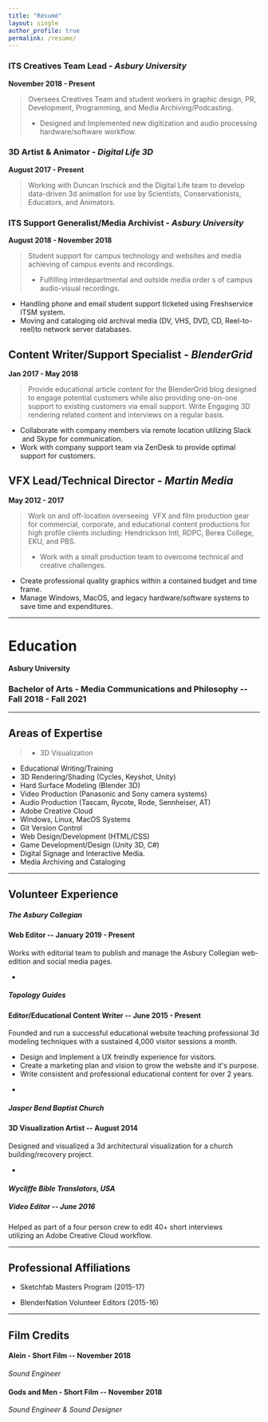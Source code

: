 ```yaml
---
title: "Résumé"
layout: single
author_profile: true
permalink: /resume/
---
```


### ITS Creatives Team Lead - *Asbury University*
**November 2018 - Present**  
>Oversees Creatives Team and student workers in graphic design, PR, Development, Programming, and Media Archiving/Podcasting.
>* Designed and Implemented new digitization and audio processing hardware/software workflow.

### 3D Artist & Animator - *Digital Life 3D*
**August 2017 - Present**  
>Working with Duncan Irschick and the Digital Life team to develop data-driven 3d animation for use by Scientists, Conservationists, Educators, and Animators.


### ITS Support Generalist/Media Archivist - *Asbury University*
**August 2018 - November 2018**  
>Student support for campus technology and websites and media achieving of campus events and recordings.
>* Fulfilling interdepartmental and outside media order s of campus audio-visual recordings.
* Handling phone and email student support ticketed using Freshservice ITSM system.
* Moving and cataloging old archival media (DV, VHS, DVD, CD, Reel-to-reel)to network server databases.

## Content Writer/Support Specialist - *BlenderGrid*
**Jan 2017 - May 2018**  
>Provide educational article content for the BlenderGrid blog designed to engage potential customers while also providing one-on-one support to existing customers via email support.
> Write Engaging 3D rendering related content and interviews on a regular basis.
* Collaborate with company members via remote location utilizing Slack  and Skype for communication.
* Work with company support team via ZenDesk to provide optimal support for customers.

## VFX Lead/Technical Director - *Martin Media*
**May 2012 - 2017**  
>Work on and off-location overseeing  VFX and film production gear for commercial, corporate, and educational content productions for high profile clients including: Hendrickson Intl, RDPC, Berea College, EKU, and PBS.
>* Work with a small production team to overcome technical and creative challenges.
* Create professional quality graphics within a contained budget and time frame.
* Manage Windows, MacOS, and legacy hardware/software systems to save time and expenditures.

***

# Education

**Asbury University**
### Bachelor of Arts - Media Communications and Philosophy -- Fall 2018 - Fall 2021

***

## Areas of Expertise
>* 3D Visualization
* Educational Writing/Training
* 3D Rendering/Shading (Cycles, Keyshot, Unity)
* Hard Surface Modeling (Blender 3D)
* Video Production (Panasonic and Sony camera systems)
* Audio Production (Tascam, Rycote, Rode, Sennheiser, AT)
* Adobe Creative Cloud
* Windows, Linux, MacOS Systems
* Git Version Control
* Web Design/Development (HTML/CSS)
* Game Development/Design (Unity 3D, C#)
* Digital Signage and Interactive Media.
* Media Archiving and Cataloging

***

## Volunteer Experience

##### *The Asbury Collegian*
#### Web Editor -- January 2019 - Present
Works with editorial team to publish and manage the Asbury Collegian web-edition and social media pages.

-

##### *Topology Guides*
#### Editor/Educational Content Writer -- June 2015 - Present
Founded and run a successful educational website teaching professional 3d modeling techniques with a sustained 4,000 visitor sessions a month.

* Design and Implement a UX freindly experience for visitors.
* Create a marketing plan and vision to grow the website and it's purpose.
* Write consistent and professional educational content for over 2 years.

-

##### *Jasper Bend Baptist Church*
#### 3D Visualization Artist -- August 2014
Designed and visualized a 3d architectural visualization for a church building/recovery project.

-

#### *Wycliffe Bible Translators, USA*
##### Video Editor -- June 2016
Helped as part of a four person crew to edit 40+ short interviews utilizing an Adobe Creative Cloud workflow.

***

## Professional Affiliations

- Sketchfab Masters Program (2015-17)

- BlenderNation Volunteer Editors (2015-16)

***

## Film Credits

#### Alein - Short Film -- November 2018
*Sound Engineer*


#### Gods and Men - Short Film -- November 2018
*Sound Engineer & Sound Designer*
